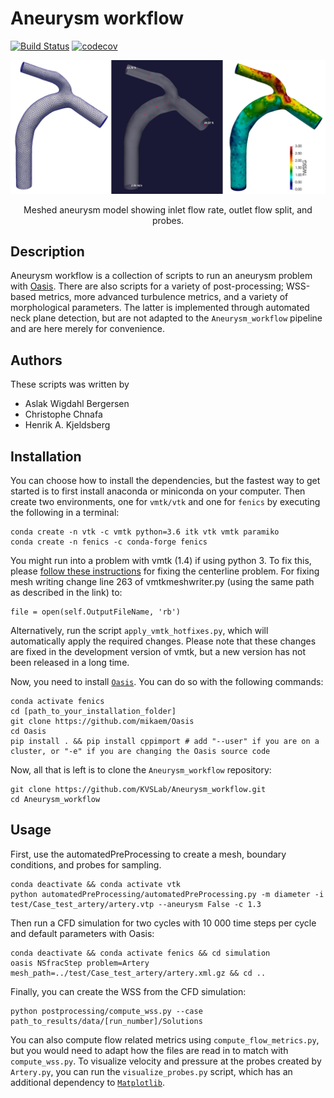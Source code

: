 # Aneurysm workflow
[![Build Status](https://travis-ci.com/KVSlab/Aneurysm_workflow.svg?token=qbve9tcy6am6sUJksBcu&branch=master)](https://travis-ci.com/KVSlab/Aneurysm_workflow)
[![codecov](https://codecov.io/gh/KVSlab/Aneurysm_workflow/branch/master/graph/badge.svg?token=M2NMX6HOSZ)](https://codecov.io/gh/KVSlab/Aneurysm_workflow)

<p align="center">
    <img src=test/processed_model.png width="640 height="280" alt="Output pre processing"/>
</p>
<p align="center">
    Meshed aneurysm model showing inlet flow rate, outlet flow split, and probes.
</p>

## Description
Aneurysm workflow is a collection of scripts to run an aneurysm problem with [Oasis](https://github.com/mikaem/Oasis). There are also scripts for a variety of post-processing; WSS-based metrics, more advanced turbulence metrics, and a variety of morphological parameters. The latter is implemented through automated neck plane detection, but are not adapted to the `Aneurysm_workflow` pipeline and are here merely for convenience.

## Authors
These scripts was written by
- Aslak Wigdahl Bergersen
- Christophe Chnafa
- Henrik A. Kjeldsberg

## Installation
You can choose how to install the dependencies, but the fastest way to get started is to first install anaconda or miniconda on your computer. Then create two environments, one for `vmtk/vtk` and one for `fenics` by executing the following in a terminal:
```
conda create -n vtk -c vmtk python=3.6 itk vtk vmtk paramiko
conda create -n fenics -c conda-forge fenics
```

You might run into a problem with vmtk (1.4) if using python 3. To fix this, please [follow these instructions](https://morphman.readthedocs.io/en/latest/installation.html#basic-installation) for fixing the centerline problem. For fixing mesh writing change line 263 of vmtkmeshwriter.py (using the same path as described in the link) to:
```
file = open(self.OutputFileName, 'rb')
````
Alternatively, run the script `apply_vmtk_hotfixes.py`, which will automatically apply the required changes.
Please note that these changes are fixed in the development version of vmtk, but a new version has not been released in a long time.

Now, you need to install [`Oasis`](https://github.com/mikaem/Oasis). You can do so with the following commands:
```
conda activate fenics
cd [path_to_your_installation_folder]
git clone https://github.com/mikaem/Oasis
cd Oasis
pip install . && pip install cppimport # add "--user" if you are on a cluster, or "-e" if you are changing the Oasis source code
```

Now, all that is left is to clone the `Aneurysm_workflow` repository:
```
git clone https://github.com/KVSLab/Aneurysm_workflow.git
cd Aneurysm_workflow
```

## Usage
First, use the automatedPreProcessing to create a mesh, boundary conditions, and probes for sampling. 

```
conda deactivate && conda activate vtk
python automatedPreProcessing/automatedPreProcessing.py -m diameter -i test/Case_test_artery/artery.vtp --aneurysm False -c 1.3
```

Then run a CFD simulation for two cycles with 10 000 time steps per cycle and default parameters with Oasis:
```
conda deactivate && conda activate fenics && cd simulation
oasis NSfracStep problem=Artery mesh_path=../test/Case_test_artery/artery.xml.gz && cd ..
```

Finally, you can create the WSS from the CFD simulation:
```
python postprocessing/compute_wss.py --case path_to_results/data/[run_number]/Solutions
```

You can also compute flow related metrics using `compute_flow_metrics.py`, but you would need to adapt how the files are read in to match with `compute_wss.py`.
To visualize velocity and pressure at the probes created by `Artery.py`, you can run the `visualize_probes.py` script, which has an additional dependency to [`Matplotlib`](https://github.com/matplotlib/matplotlib).
